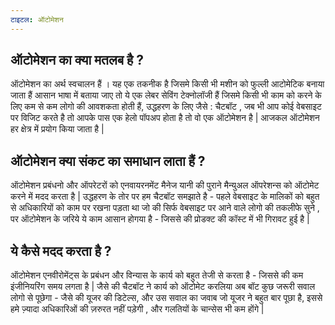 ```yaml
---
टाइटल: ऑटोमेशन 
---
```

## ऑटोमेशन का क्या मतलब है ?
ऑटोमेशन का अर्थ स्वचालन हैं । यह एक तकनीक है जिसमे किसी भी मशीन को फुल्ली आटोमेटिक बनाया जाता हैं आसान भाषा में बताया जाए तो ये एक लेबर सेविंग टेक्नोलॉजी हैं जिसमे किसी भी काम को करने के लिए कम से कम लोगो की आवशकता होती हैं, उद्धहरण के लिए जैसे : चैटबॉट , जब भी आप कोई वेबसाइट पर विजिट करते है तो आपके पास एक हेलो पॉपअप होता है तो वो एक ऑटोमेशन है | आजकल ऑटोमेशन हर क्षेत्र में प्रयोग किया जाता है | 

## ऑटोमेशन क्या संकट का समाधान लाता हैं ?
ऑटोमेशन प्रबंधनो और ऑपरेटरों को एनवायरनमेंट मैनेज यानी की पुराने मैन्युअल ऑपरेशन्स को ऑटोमेट करने में मदद करता है | उद्धहरण के तोर पर हम चैटबॉट समझाते है - पहले वेबसाइट के मालिकों को बहुत से अधिकारियों को काम पर रखना पड़ता था जो की सिर्फ वेबसाइट पर आने वाले लोगो की तकलीफे सुने , पर ऑटोमेशन के जरिये ये काम आसान होगया है - जिससे की प्रोडक्ट की कॉस्ट में भी गिरावट हुई है | 

## ये कैसे मदद करता है ?
ऑटोमेशन एनवीरोमेंट्स के प्रबंधन और विन्यास के कार्य को बहुत तेजी से करता है - जिससे की कम इंजीनियरिंग समय लगता है | जैसे की चैटबॉट ने कार्य को ऑटोमेट करलिया अब बॉट कुछ जरूरी सवाल लोगो से पूछेगा - जैसे की यूजर की डिटेल्स, और उस सवाल का जवाब जो यूजर ने बहुत बार पूछा है, इससे हमे ज़्यादा अधिकारिओं की ज़रुरत नहीं पड़ेगी , और गलतियों के चान्सेस भी कम होंगे | 

